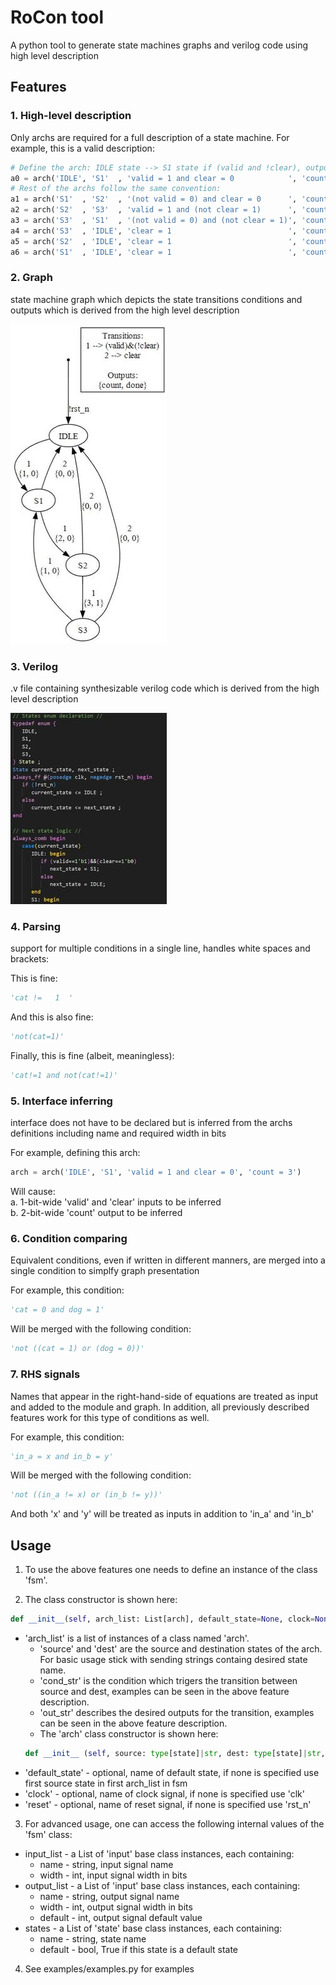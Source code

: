 
# RoCon tool

A python tool to generate state machines graphs and verilog code using high level description

## Features

### 1. High-level description
Only archs are required for a full description of a state machine. For example, this is a valid description:  
```python
# Define the arch: IDLE state --> S1 state if (valid and !clear), output is count=1:
a0 = arch('IDLE', 'S1'  , 'valid = 1 and clear = 0            ', 'count = 1             ')
# Rest of the archs follow the same convention:
a1 = arch('S1'  , 'S2'  , '(not valid = 0) and clear = 0      ', 'count = 2             ')
a2 = arch('S2'  , 'S3'  , 'valid = 1 and (not clear = 1)      ', 'count = 3 and done = 1')
a3 = arch('S3'  , 'S1'  , '(not valid = 0) and (not clear = 1)', 'count = 1             ')
a4 = arch('S3'  , 'IDLE', 'clear = 1                          ', 'count = 0             ')
a5 = arch('S2'  , 'IDLE', 'clear = 1                          ', 'count = 0             ')
a6 = arch('S1'  , 'IDLE', 'clear = 1                          ', 'count = 0             ')
```

### 2. Graph
state machine graph which depicts the state transitions conditions and outputs which is derived from the high level description

![Graph Example](resources\exmp_graph.JPG)

### 3. Verilog
.v file containing synthesizable verilog code which is derived from the high level description  

![Code Example](resources/exmp_verilog.JPG)
 
### 4. Parsing 
support for multiple conditions in a single line, handles white spaces and brackets:

This is fine: 
```python 
'cat !=   1  '
```
And this is also fine:  
```python
'not(cat=1)'
```
Finally, this is fine (albeit, meaningless):
```python
'cat!=1 and not(cat!=1)'
```

### 5. Interface inferring
interface does not have to be declared but is inferred from the archs definitions including name and required width in bits

For example, defining this arch:  
```python
arch = arch('IDLE', 'S1', 'valid = 1 and clear = 0', 'count = 3')  
```
Will cause:  
    a. 1-bit-wide 'valid' and 'clear' inputs to be inferred  
    b. 2-bit-wide 'count' output to be inferred  

### 6. Condition comparing
Equivalent conditions, even if written in different manners, are merged into a single condition to simplfy graph presentation  

For example, this condition:    
```python
'cat = 0 and dog = 1'  
```
Will be merged with the following condition:  
```python
'not ((cat = 1) or (dog = 0))'  
```

### 7. RHS signals
Names that appear in the right-hand-side of equations are treated as input and added to the module and graph.
In addition, all previously described features work for this type of conditions as well.

For example, this condition:    
```python
'in_a = x and in_b = y'  
```
Will be merged with the following condition:  
```python
'not ((in_a != x) or (in_b != y))'    
```   
And both 'x' and 'y' will be treated as inputs in addition to 'in_a' and 'in_b'

## Usage

1. To use the above features one needs to define an instance of the class 'fsm'.  

2. The class constructor is shown here:  
```python
def __init__(self, arch_list: List[arch], default_state=None, clock=None, reset=None) -> None:  
```
- 'arch_list' is a list of instances of a class named 'arch'. 
  - 'source' and 'dest' are the source and destination states of the arch. For basic usage stick with sending strings containg desired state name.  
  - 'cond_str' is the condition which trigers the transition between source and dest, examples can be seen in the above feature description.  
  - 'out_str' describes the desired outputs for the transition, examples can be seen in the above feature description.  
  - The 'arch' class constructor is shown here:  
  ```python
  def __init__ (self, source: type[state]|str, dest: type[state]|str, cond_str: str, out_str: str) -> None:
  ```
- 'default_state' - optional, name of default state, if none is specified use first source state in first arch_list in fsm  
- 'clock' - optional, name of clock signal, if none is specified use 'clk'  
- 'reset' - optional, name of reset signal, if none is specified use 'rst_n'  

3. For advanced usage, one can access the following internal values of the 'fsm' class:  
- input_list - a List of 'input' base class instances, each containing:  
  - name - string, input signal name  
  - width - int, input signal width in bits  
- output_list - a List of 'input' base class instances, each containing:  
  - name - string, output signal name  
  - width - int, output signal width in bits  
  - default - int, output signal default value  
- states - a List of 'state' base class instances, each containing:  
  - name - string, state name  
  - default - bool, True if this state is a default state

4. See examples/examples.py for examples